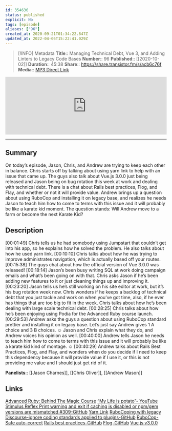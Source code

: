 ```yaml
---
id: 354636
status: published
explicit: No
tags: [episode]
aliases: ["96"]
created_at: 2020-09-21T01:34:22.847Z
updated_at: 2022-04-05T15:22:41.029Z
---
```


> [!INFO] Metadata
> **Title**:: Managing Technical Debt, Vue 3, and Adding Linters to Legacy Code Bases
> **Number**:: 96
> **Published**:: [[2020-10-02]]
> **Duration**:: 45:38
> **Share**:: <https://share.transistor.fm/s/acb6c76f>
> **Media**:: [MP3 Direct Link](https://dts.podtrac.com/redirect.mp3/media.transistor.fm/acb6c76f/2bc25ca3.mp3)

<iframe width="100%" height="180" frameborder="no" scrolling="no" seamless src="https://share.transistor.fm/e/acb6c76f/dark"></iframe>

---

## Summary

On today’s episode, Jason, Chris, and Andrew are trying to keep each other in balance. Chris starts off by talking about using yarn link to help with an issue that came up. The guys also talk about Vue.js 3.0.0 just being released and Jason being on bug rotation this week at work and dealing with technical debt. There is a chat about Rails best practices, Flog, and Flay, and whether or not it will provide value. Andrew brings up a question about using RuboCop and installing it on legacy base, and realizes he needs Jason to teach him how to come to terms with this issue and it will probably be like a karate kid moment. The question stands: Will Andrew move to a farm or become the next Karate Kid?

## Description

[00:01:49] Chris tells us he had somebody using Jumpstart that couldn’t get into his app, so he explains how he solved the problem. He also talks about how he used yarn link.
[00:10:10] Chris talks about how he was trying to improve administrates navigation, which is actually based off your routes.
[00:15:38] The guys chat about how the official version of Vue 3.0.0 was released!
[00:18:14] Jason’s been busy writing SQL at work doing campaign emails and what’s been going on with that. Chris asks Jason if he’s been adding new features to it or just cleaning things up and improving it.
[00:23:20] Jason tells us he’s still working on his site editor at work, but it’s his bug rotation week now. Chris wonders if he keeps a backlog of technical debt that you just tackle and work on when you’ve got time, also, if he ever has things that are too big to fit in the week. Chris talks about how he’s been dealing with large scale technical debt.
[00:28:25] Chris talks about how he’s been enjoying using Podia for the Advanced Ruby course launch.
[00:29:53] Andrew asks the guys a question about using RuboCop standard prettier and installing it on legacy base. Let’s just say Andrew gives 1 A choice and 3 B choices. ☺ Jason and Chris explain what they do, and Andrew voices his opinion as well.
[00:40:00] Andrew tells Jason he needs to teach him how to come to terms with this issue and it will probably be like a karate kid kind of montage. ☺
[00:40:29] Andrew talks about Rails Best Practices, Flog, and Flay, and wonders when do you decide if I need to keep this dependency because it will provide value if I use it, or this is not providing me value and I should just get rid of it.

**Panelists**:: [[Jason Charnes]], [[Chris Oliver]], [[Andrew Mason]]

## Links

[Advanced Ruby: Behind The Magic Course](https://courses.gorails.com/advanced-ruby-for-rails-devs)
[“My Life is potato”- YouTube](https://www.youtube.com/watch?v=QiqqC_fbP1c)
[Stimulus Reflex Print warning and exit if caching is disabled or npm/gem versions are mismatched #309-GitHub](https://github.com/hopsoft/stimulus_reflex/pull/309)
[Yarn Link](https://classic.yarnpkg.com/en/docs/cli/link/)
[RuboCoping with legacy](https://evilmartians.com/chronicles/rubocoping-with-legacy-bring-your-ruby-code-up-to-standard)
[Discourse-ignore coding standards applied to plugins-GitHub](https://github.com/discourse/discourse/blob/master/.git-blame-ignore-revs)
[RuboCop- Safe auto-correct](https://docs.rubocop.org/rubocop/usage/auto_correct.html#safe-auto-correct)
[Rails best practices-GitHub](https://github.com/flyerhzm/rails_best_practices)
[Flog-GitHub](https://github.com/seattlerb/flog)
[Vue.js v3.0.0](https://news.vuejs.org/)

